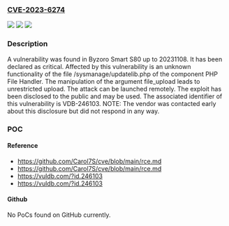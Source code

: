 ### [CVE-2023-6274](https://cve.mitre.org/cgi-bin/cvename.cgi?name=CVE-2023-6274)
![](https://img.shields.io/static/v1?label=Product&message=Smart%20S80&color=blue)
![](https://img.shields.io/static/v1?label=Version&message=%3D%2020231108%20&color=brighgreen)
![](https://img.shields.io/static/v1?label=Vulnerability&message=CWE-434%20Unrestricted%20Upload&color=brighgreen)

### Description

A vulnerability was found in Byzoro Smart S80 up to 20231108. It has been declared as critical. Affected by this vulnerability is an unknown functionality of the file /sysmanage/updatelib.php of the component PHP File Handler. The manipulation of the argument file_upload leads to unrestricted upload. The attack can be launched remotely. The exploit has been disclosed to the public and may be used. The associated identifier of this vulnerability is VDB-246103. NOTE: The vendor was contacted early about this disclosure but did not respond in any way.

### POC

#### Reference
- https://github.com/Carol7S/cve/blob/main/rce.md
- https://github.com/Carol7S/cve/blob/main/rce.md
- https://vuldb.com/?id.246103
- https://vuldb.com/?id.246103

#### Github
No PoCs found on GitHub currently.

